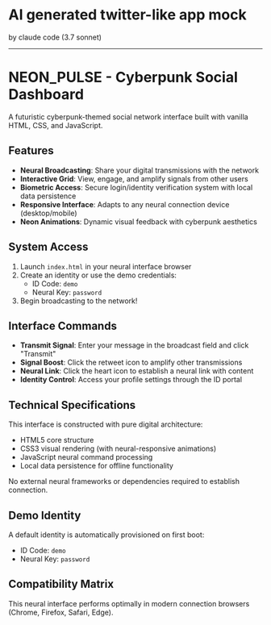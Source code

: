 # AI generated twitter-like app mock

by claude code (3.7 sonnet)

---

# NEON_PULSE - Cyberpunk Social Dashboard

A futuristic cyberpunk-themed social network interface built with vanilla HTML, CSS, and JavaScript.

## Features

- **Neural Broadcasting**: Share your digital transmissions with the network
- **Interactive Grid**: View, engage, and amplify signals from other users
- **Biometric Access**: Secure login/identity verification system with local data persistence
- **Responsive Interface**: Adapts to any neural connection device (desktop/mobile)
- **Neon Animations**: Dynamic visual feedback with cyberpunk aesthetics

## System Access

1. Launch `index.html` in your neural interface browser
2. Create an identity or use the demo credentials:
   - ID Code: `demo`
   - Neural Key: `password`
3. Begin broadcasting to the network!

## Interface Commands

- **Transmit Signal**: Enter your message in the broadcast field and click "Transmit"
- **Signal Boost**: Click the retweet icon to amplify other transmissions
- **Neural Link**: Click the heart icon to establish a neural link with content
- **Identity Control**: Access your profile settings through the ID portal

## Technical Specifications

This interface is constructed with pure digital architecture:
- HTML5 core structure
- CSS3 visual rendering (with neural-responsive animations)
- JavaScript neural command processing
- Local data persistence for offline functionality

No external neural frameworks or dependencies required to establish connection.

## Demo Identity

A default identity is automatically provisioned on first boot:
- ID Code: `demo`
- Neural Key: `password`

## Compatibility Matrix

This neural interface performs optimally in modern connection browsers (Chrome, Firefox, Safari, Edge).